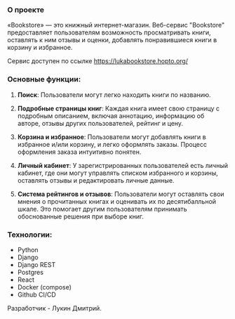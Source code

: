 ### О проекте
«Bookstore» — это книжный интернет-магазин. Веб-сервис "Bookstore" предоставляет пользователям возможность просматривать книги, оставлять к ним отзывы и оценки, добавлять понравившиеся книги в корзину и избранное.

Сервис доступен по ссылке https://lukabookstore.hopto.org/

### Основные функции:

1.  **Поиск**: Пользователи могут легко находить книги по названию.
    
2.  **Подробные страницы книг**: Каждая книга имеет свою страницу с подробным описанием, включая аннотацию, информацию об авторе, отзывы других пользователей, рейтинг и цену.
    
3.  **Корзина и избранное**: Пользователи могут добавлять книги в избранное и/или корзину, и легко оформлять заказы. Процесс оформления заказа интуитивно понятен.
    
4.  **Личный кабинет**: У зарегистрированных пользователей есть личный кабинет, где они могут управлять списком избранного и корзины, оставлять отзывы и редактировать личные данные.
    
5.  **Система рейтингов и отзывов**: Пользователи могут оставлять свои мнения о прочитанных книгах и оценивать их по десятибалльной шкале. Это помогает другим пользователям принимать обоснованные решения при выборе книг.

### Технологии:
- Python
- Django
- Django REST
- Postgres
- React
- Docker (compose)
- Github CI/CD

Разработчик - Лукин Дмитрий.
